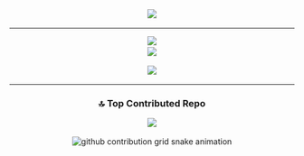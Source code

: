 <div align="center">
  <img src="https://media.discordapp.net/attachments/1184282474084302909/1186948529554468934/Evilbytecode.png?ex=65951af5&is=6582a5f5&hm=3cfd858f69be7e548142d23b96d2096fc558ded19906a000b97f59b247cd52fb&=&format=webp&quality=lossless" width="1080" />

  ---
![](https://github-readme-streak-stats.herokuapp.com/?user=EvilBytecode&theme=dark&hide_border=false)<br/>
![](https://github-readme-stats.vercel.app/api/top-langs/?username=EvilBytecode&theme=dark&hide_border=false&include_all_commits=true&count_private=false&layout=compact)

![](https://komarev.com/ghpvc/?username=EvilBytecode)

---

### 🔝 Top Contributed Repo
![](https://github-contributor-stats.vercel.app/api?username=EvilBytecode&limit=5&theme=dark&combine_all_yearly_contributions=true)
</div>

<div align="center">
<picture>
  <source media="(prefers-color-scheme: dark)" srcset="https://raw.githubusercontent.com/viledissociation/viledissociation/output/github-contribution-grid-snake-dark.svg">
  <source media="(prefers-color-scheme: light)" srcset="https://raw.githubusercontent.com/viledissociation/viledissociation/output/github-contribution-grid-snake.svg">
  <img alt="github contribution grid snake animation" src="https://raw.githubusercontent.com/viledissociation/viledissociation/output/github-contribution-grid-snake.svg">
</div>


